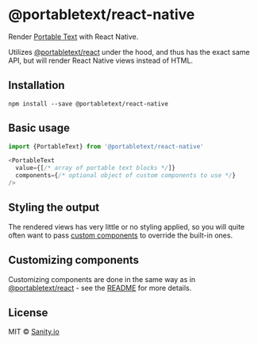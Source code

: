 # @portabletext/react-native

Render [Portable Text](https://portabletext.org/) with React Native.

Utilizes [@portabletext/react](https://github.com/portabletext/react-portabletext) under the hood, and thus has the exact same API, but will render React Native views instead of HTML.

## Installation

```
npm install --save @portabletext/react-native
```

## Basic usage

```js
import {PortableText} from '@portabletext/react-native'

<PortableText
  value={[/* array of portable text blocks */]}
  components={/* optional object of custom components to use */}
/>
```

## Styling the output

The rendered views has very little or no styling applied, so you will quite often want to pass [custom components](#customizing-components) to override the built-in ones.

## Customizing components

Customizing components are done in the same way as in [@portabletext/react](https://github.com/portabletext/react-portabletext#customizing-components) - see the [README](https://github.com/portabletext/react-portabletext#customizing-components) for more details.

## License

MIT © [Sanity.io](https://www.sanity.io/)
